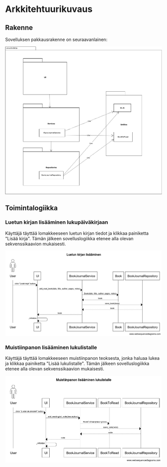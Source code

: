 # Arkkitehtuurikuvaus

## Rakenne

Sovelluksen pakkausrakenne on seuraavanlainen:

![Pakkauskaavio](./kuvat/arkkitehtuurikaavio.png)

## Toimintalogiikka

### Luetun kirjan lisääminen lukupäiväkirjaan

Käyttäjä täyttää lomakkeeseen luetun kirjan tiedot ja klikkaa painiketta "Lisää
kirja". Tämän jälkeen sovelluslogiikka etenee alla olevan sekvenssikaavion
mukaisesti.

![Kirjan lisääminen](./kuvat/sekvenssi-kirjan-lisaaminen.png)

### Muistiinpanon lisääminen lukulistalle

Käyttäjä täyttää lomakkeeseen muistiinpanon teoksesta, jonka haluaa lukea ja
klikkaa painiketta "Lisää lukulistalle". Tämän jälkeen sovelluslogiikka etenee
alla olevan sekvenssikaavion mukaisesti.

![Muistiinpanon lisääminen](./kuvat/sekvenssi-muistiinpanon-lisaaminen.png)

